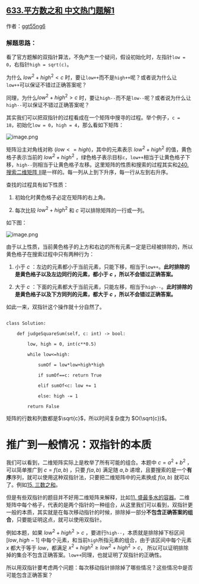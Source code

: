 ## [633.平方数之和 中文热门题解1](https://leetcode.cn/problems/sum-of-square-numbers/solutions/100000/shuang-zhi-zhen-de-ben-zhi-er-wei-ju-zhe-ebn3)

作者：[ggt55ng6](https://leetcode.cn/u/ggt55ng6)


### 解题思路：
看了官方题解的双指针算法，不免产生一个疑问，假设初始化时，左指针`low = 0`，右指针`high = sqrt(c)`。
为什么 $low^2+high^2<c$ 时，要让`low++`而不是`high++`呢？或者说为什么让`low++`可以保证不错过正确答案呢？
同理，为什么$low^2+high^2>c$ 时，要让`high--`而不是`low--`呢？或者说为什么让`high--`可以保证不错过正确答案呢？
其实我们可以把双指针的过程看成在一个矩阵中搜寻的过程。举个例子，`c = 18`，初始化`low = 0`，`high = 4`，那么看如下矩阵：

![image.png](https://pic.leetcode-cn.com/1619566844-VUoSAs-image.png)

矩阵沿主对角线对称 $(low<=high)$，其中的元素表示 $low^2+high^2$ 的值，黄色格子表示当前的 $low^2+high^2$ ，绿色格子表示目标`c`，`low++`相当于让黄色格子下移，`high--`则相当于让黄色格子左移。这里矩阵的性质和搜索的过程其实和[240. 搜索二维矩阵 II](https://leetcode-cn.com/problems/search-a-2d-matrix-ii/)是一样的。每一列从上到下升序，每一行从左到右升序。
查找的过程具有如下性质：
1. 初始化时黄色格子必定在矩阵的右上角。
2. 每次比较 $low^2+high^2$ 和 $c$ 可以排除矩阵的一行或一列。	

如下图：												
![image.png](https://pic.leetcode-cn.com/1623185846-LKBLqt-image.png)

由于以上性质，当前黄色格子的上方和右边的所有元素一定是已经被排除的，所以黄色格子在搜索过程中只有两种行为：
1. 小于 $c$ ：左边的元素都小于当前元素，只能下移，相当于`low++`。**此时排除的是黄色格子以及左边同行的元素，都小于 $c$ ，所以不会错过正确答案。**
2. 大于 $c$ ：下面的元素都大于当前元素，只能左移，相当于`high--`。**此时排除的是黄色格子以及下方同列的元素，都大于 $c$ ，所以不会错过正确答案。**

如此一来，双指针这个操作就十分自然了。


```python3 []
class Solution:
    def judgeSquareSum(self, c: int) -> bool:
        low, high = 0, int(c**0.5)
        while low<=high:
            sumOf = low*low+high*high
            if sumOf==c: return True
            elif sumOf<c: low += 1
            else: high -= 1
        return False
```
矩阵的行数和列数都是$\sqrt{c}$，所以时间复杂度为 $O(\sqrt{c})$。

# 推广到一般情况：双指针的本质

我们可以看到，二维矩阵实际上是枚举了所有可能的组合。本题中 $c=a^2+b^2$ ，可以简单推广到 $c=f(a,b)$ ，只要 $f(a,b)$ 满足随 $a, b$ 递增，且要搜索的是一个**有序**序列，就可以使用这种双指针法，只要把二维矩阵中的元素换成 $f(a,b)$ 就可以了。例如[15. 三数之和](https://leetcode-cn.com/problems/3sum/)。

但是有些双指针的题目并不好用二维矩阵来解释，比如[11. 盛最多水的容器](https://leetcode-cn.com/problems/container-with-most-water/)。二维矩阵中每个格子，代表的是两个指针的一种组合，从这里我们可以看到，双指针更一般的本质，其实就是在每次移动指针的时候，排除掉一部分**不包含正确答案的组合**，只要能证明这点，就可以使用双指针。

例如本题，如果 $low^2+high^2>c$ ，要进行`high--`，本质就是排除掉下标区间 $[low, high-1]$ 中每个元素，和当前`high`所指元素的组合，由于该区间中每个元素 $x$ 都大于等于 $low$，都满足 $x^2+high^2\ge low^2+high^2>c$， 所以可以证明排除掉的集合不包含正确答案。`low++`同理，也就证明了双指针的正确性。

所以用双指针要考虑两个问题：每次移动指针排除掉了哪些情况？这些情况中是否可能包含正确答案？